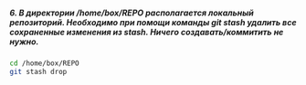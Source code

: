 ##### 6. В директории /home/box/REPO располагается локальный репозиторий. Необходимо при помощи команды git stash удалить все сохраненные изменения из stash. Ничего создавать/коммитить не нужно.
```bash
cd /home/box/REPO
git stash drop
```
